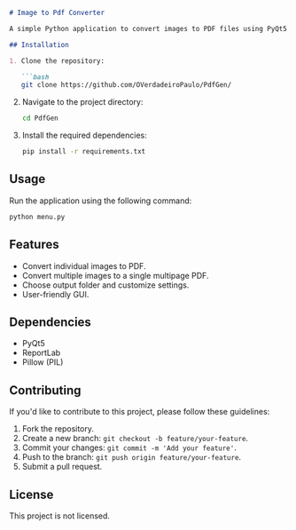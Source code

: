 
```markdown
# Image to Pdf Converter

A simple Python application to convert images to PDF files using PyQt5 and ReportLab.

## Installation

1. Clone the repository:

   ```bash
   git clone https://github.com/OVerdadeiroPaulo/PdfGen/
   ```

2. Navigate to the project directory:

   ```bash
   cd PdfGen
   ```

3. Install the required dependencies:

   ```bash
   pip install -r requirements.txt
   ```

## Usage

Run the application using the following command:

```bash
python menu.py
```

## Features

- Convert individual images to PDF.
- Convert multiple images to a single multipage PDF.
- Choose output folder and customize settings.
- User-friendly GUI.

## Dependencies

- PyQt5
- ReportLab
- Pillow (PIL)

## Contributing

If you'd like to contribute to this project, please follow these guidelines:

1. Fork the repository.
2. Create a new branch: `git checkout -b feature/your-feature`.
3. Commit your changes: `git commit -m 'Add your feature'`.
4. Push to the branch: `git push origin feature/your-feature`.
5. Submit a pull request.

## License

This project is not licensed.


